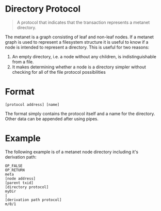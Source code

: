 # Directory Protocol

> A protocol that indicates that the transaction represents a metanet directory.

The metanet is a graph consisting of leaf and non-leaf nodes. If a metanet graph is used to represent a 
filesystem structure it is useful to know if a node is intended to represent a directory. This is useful
for two reasons:
 1. An empty directory, i.e. a node without any children, is indistinguishable from a file.
 2. It makes determining whether a node is a directory simpler without checking for all of the file protocol possibilities
 
 # Format
 
 ```
 [protocol address] [name]
 ```
 
 The format simply contains the protocol itself and a name for the directory. Other data can be appended after using pipes.
 
 # Example
 
 The following example is of a metanet node directory including it's derivation path:
 
 ```
 OP_FALSE
 OP_RETURN
 meta
 [node address]
 [parent txid]
 [directory protocol]
 myDir
 |
 [derivation path protocol]
 m/0/1
 ```
